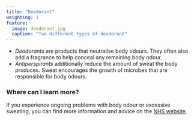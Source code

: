 ```yaml
---
title: "Deodorant"
weighting: 1
feature:
  image: deodorant.jpg
  caption: "Two different types of deodorant"
---
```


- *Deodorants* are products that neutralise body odours. They often also add a fragrance to help conceal any remaining body odour.
- *Antiperspirants* additionally reduce the amount of sweat the body produces. Sweat encourages the growth of microbes that are responsible for body odours.

### Where can I learn more?

If you experience ongoing problems with body odour or excessive sweating, you can find more information and advice on the [NHS website](http://www.nhs.uk/conditions/Body-odour/Pages/Introduction.aspx).